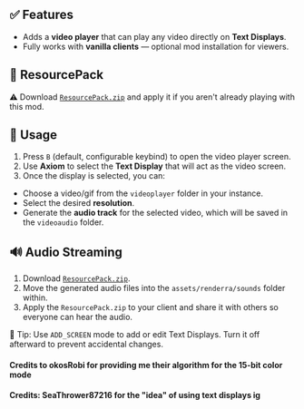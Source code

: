 ## ✅ Features
- Adds a **video player** that can play any video directly on **Text Displays**.
- Fully works with **vanilla clients** — optional mod installation for viewers.

## 🌷 ResourcePack
⚠️ Download [`ResourcePack.zip`](https://github.com/CJDevZ/Renderra/releases/tag/ResourcePack) and apply it if you aren't already playing with this mod.

## 📖 Usage
1. Press `B` (default, configurable keybind) to open the video player screen.
2. Use **Axiom** to select the **Text Display** that will act as the video screen.
3. Once the display is selected, you can:
- Choose a video/gif from the `videoplayer` folder in your instance.
- Select the desired **resolution**.
- Generate the **audio track** for the selected video, which will be saved in the `videoaudio` folder.

## 🔊 Audio Streaming
1. Download [`ResourcePack.zip`](https://github.com/CJDevZ/Renderra/releases/tag/ResourcePack).
2. Move the generated audio files into the `assets/renderra/sounds` folder within.
3. Apply the `ResourcePack.zip` to your client and share it with others so everyone can hear the audio.

📝 Tip: Use `ADD_SCREEN` mode to add or edit Text Displays. Turn it off afterward to prevent accidental changes.
#### Credits to okosRobi for providing me their algorithm for the 15-bit color mode
#### Credits: SeaThrower87216 for the "idea" of using text displays ig